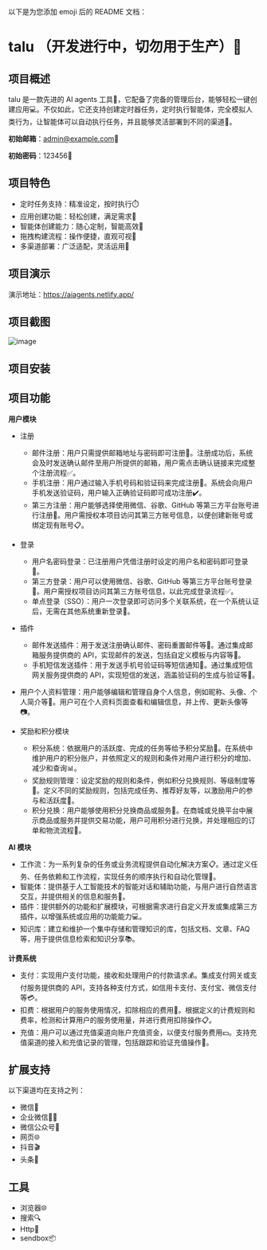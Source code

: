 以下是为您添加 emoji 后的 README 文档：

# talu （开发进行中，切勿用于生产）🎯

## 项目概述

talu 是一款先进的 AI agents 工具🧰，它配备了完备的管理后台，能够轻松一键创建应用💻。不仅如此，它还支持创建定时器任务，定时执行智能体，完全模拟人类行为，让智能体可以自动执行任务，并且能够灵活部署到不同的渠道🚀。

**初始邮箱**：admin@example.com📧

**初始密码**：123456🔑

## 项目特色

- 定时任务支持：精准设定，按时执行⏱️
- 应用创建功能：轻松创建，满足需求🎯
- 智能体创建能力：随心定制，智能高效🤖
- 拖拽构建流程：操作便捷，直观可视👀
- 多渠道部署：广泛适配，灵活运用💪

## 项目演示

演示地址：https://aiagents.netlify.app/

## 项目截图

![image](https://user-images.githubusercontent.com/10094643/17368)

## 项目安装

## 项目功能

**用户模块**

- 注册
    - 邮件注册：用户只需提供邮箱地址与密码即可注册📧。注册成功后，系统会及时发送确认邮件至用户所提供的邮箱，用户需点击确认链接来完成整个注册流程✅。
    - 手机注册：用户通过输入手机号码和验证码来完成注册📱。系统会向用户手机发送验证码，用户输入正确验证码即可成功注册✔️。
    - 第三方注册：用户能够选择使用微信、谷歌、GitHub 等第三方平台账号进行注册👥。用户需授权本项目访问其第三方账号信息，以便创建新账号或绑定现有账号📋。

- 登录
    - 用户名密码登录：已注册用户凭借注册时设定的用户名和密码即可登录👤。
    - 第三方登录：用户可以使用微信、谷歌、GitHub 等第三方平台账号登录👥。用户需授权项目访问其第三方账号信息，以此完成登录流程✅。
    - 单点登录（SSO）：用户一次登录即可访问多个关联系统，在一个系统认证后，无需在其他系统重新登录🎯。

- 插件
    - 邮件发送插件：用于发送注册确认邮件、密码重置邮件等📧。通过集成邮箱服务提供商的 API，实现邮件的发送，包括自定义模板与内容等📑。
    - 手机短信发送插件：用于发送手机号验证码等短信通知📱。通过集成短信网关服务提供商的 API，实现短信的发送，涵盖验证码的生成与验证等🔐。

- 用户个人资料管理：用户能够编辑和管理自身个人信息，例如昵称、头像、个人简介等👤。用户可在个人资料页面查看和编辑信息，并上传、更新头像等📷。

- 奖励和积分模块
    - 积分系统：依据用户的活跃度、完成的任务等给予积分奖励🌟。在系统中维护用户的积分账户，并依照定义的规则和条件对用户进行积分的增加、减少和查询📊。
    - 奖励规则管理：设定奖励的规则和条件，例如积分兑换规则、等级制度等🎁。定义不同的奖励规则，包括完成任务、推荐好友等，以激励用户的参与和活跃度🎉。
    - 积分兑换：用户能够使用积分兑换商品或服务🎁。在商城或兑换平台中展示商品或服务并提供交易功能，用户可用积分进行兑换，并处理相应的订单和物流流程🚚。

**AI 模块**

- 工作流：为一系列复杂的任务或业务流程提供自动化解决方案📋。通过定义任务、任务依赖和工作流程，实现任务的顺序执行和自动化管理🎯。
- 智能体：提供基于人工智能技术的智能对话和辅助功能，与用户进行自然语言交互，并提供相关的信息和服务🤖。
- 插件：提供额外的功能和扩展模块，可根据需求进行自定义开发或集成第三方插件，以增强系统或应用的功能能力💻。
- 知识库：建立和维护一个集中存储和管理知识的库，包括文档、文章、FAQ 等，用于提供信息检索和知识分享📚。

**计费系统**

- 支付：实现用户支付功能，接收和处理用户的付款请求💰。集成支付网关或支付服务提供商的 API，支持各种支付方式，如信用卡支付、支付宝、微信支付等💳。
- 扣费：根据用户的服务使用情况，扣除相应的费用💸。根据定义的计费规则和费率，检测和计算用户的服务使用量，并进行费用扣除操作📋。
- 充值：用户可以通过充值渠道向账户充值资金，以便支付服务费用💵。支持充值渠道的接入和充值记录的管理，包括跟踪和验证充值操作📝。

## 扩展支持

以下渠道均在支持之列：

- 微信💬
- 企业微信👨‍💼
- 微信公众号📱
- 网页🌐
- 抖音🎬
- 头条📰

## 工具

- 浏览器🌐
- 搜索🔍
- Http📱
- sendbox📦

